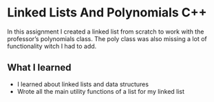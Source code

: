# Linked Lists And Polynomials C++

In this assignment I created a linked list from scratch to work with the professor’s polynomials class. The poly class was also missing a lot of functionality witch I had to add.  

## What I learned
- I learned about linked lists and data structures
- Wrote all the main utility functions of a list for my linked list
